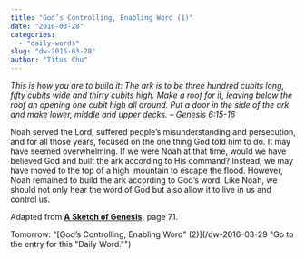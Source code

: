 ```yaml
---
title: "God’s Controlling, Enabling Word (1)"
date: "2016-03-28"
categories: 
  - "daily-words"
slug: "dw-2016-03-28"
author: "Titus Chu"
---
```


_This is how you are to build it: The ark is to be three hundred cubits long, fifty cubits wide and thirty cubits high. Make a roof for it, leaving below the roof an opening one cubit high all around. Put a door in the side of the ark and make lower, middle and upper decks._ _– Genesis 6:15-16_

Noah served the Lord, suffered people’s misunderstanding and persecution, and for all those years, focused on the one thing God told him to do. It may have seemed overwhelming. If we were Noah at that time, would we have believed God and built the ark according to His command? Instead, we may have moved to the top of a high  mountain to escape the flood. However, Noah remained to build the ark according to God’s word. Like Noah, we should not only hear the word of God but also allow it to live in us and control us.

Adapted from __[A Sketch of Genesis,](/book-gen-sketch/ "Go to the listing for this book.")__ page 71.

Tomorrow: "[God’s Controlling, Enabling Word" (2)](/dw-2016-03-29 "Go to the entry for this "Daily Word."")
